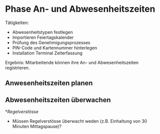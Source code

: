 # Phase An- und Abwesenheitszeiten

Tätigkeiten:

* Abwesenheitstypen festlegen
* Importieren Feiertagskalender
* Prüfung des Genehmigungsprozesses
* PIN-Code und Kartennummer hinterlegen
* Installation Terminal Zeiterfassung

Ergebnis: Mitarbeitende können ihre An- und Abwesenheitszeiten registrieren.

## Anwesenheitszeiten planen



## Abwesenheitszeiten überwachen


**Regelverstösse*

- Müssen Regelverstösse überwacht weden (z.B. Einhaltung von 30 Minuten Mittagspause)?

